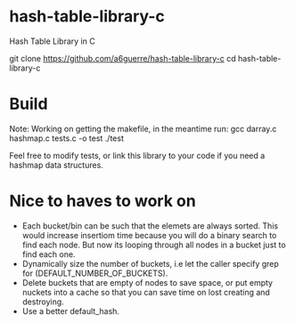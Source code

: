 # hash-table-library-c
Hash Table Library in C

git clone https://github.com/a6guerre/hash-table-library-c
cd hash-table-library-c


# Build
Note: Working on getting the makefile, in the meantime run:
gcc darray.c hashmap.c tests.c -o test
./test

Feel free to modify tests, or link this library to your code if you need a hashmap data structures.

# Nice to haves to work on
- Each bucket/bin can be such that the elemets are always sorted. This would increase insertiom time because you will do 
  a binary search to find each node. But now its looping through all nodes in a bucket just to find each one.
- Dynamically size the number of buckets, i.e let the caller specify grep for (DEFAULT_NUMBER_OF_BUCKETS).
- Delete buckets that are empty of nodes to save space, or put empty nuckets into a cache so that you can save time on lost creating and destroying.
- Use a better default_hash. 
